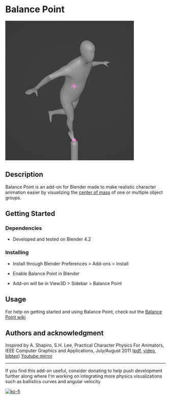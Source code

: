 # Balance Point

![Balancing Figure](/images/balance_point_intro.gif)

## Description

Balance Point is an add-on for Blender made to make realistic character
animation easier by visualizing the [center of
mass](https://en.wikipedia.org/wiki/Center_of_mass) of one or multiple object
groups.

## Getting Started

### Dependencies

* Developed and tested on Blender 4.2

### Installing

* Install through Blender Preferences > Add-ons > Install

* Enable Balance Point in Blender

* Add-on will be in View3D > Sidebar > Balance Point

## Usage

For help on getting started and using Balance Point, check out the [Balance
Point wiki](https://github.com/rdat5/Balance-Point/wiki)

## Authors and acknowledgment

Inspired by A. Shapiro, S.H. Lee, Practical Character Physics For Animators,
IEEE Computer Graphics and Applications, July/August 2011
([pdf](https://www.arishapiro.com/Practical_Character_Physics_Shapiro_Lee.pdf),
[video](https://www.arishapiro.com/practical_character_physics.mov),
[bibtex](https://www.arishapiro.com/bibtex/practicalcharacterphysics.bib))
[Youtube mirror](https://www.youtube.com/watch?v=s1jpnnqPsMk)

***

If you find this add-on useful, consider donating to help push development
further along where I'm working on integrating more physics visualizations such
as ballistics curves and angular velocity

[![ko-fi](https://ko-fi.com/img/githubbutton_sm.svg)](https://ko-fi.com/R6R2JHVA9)
